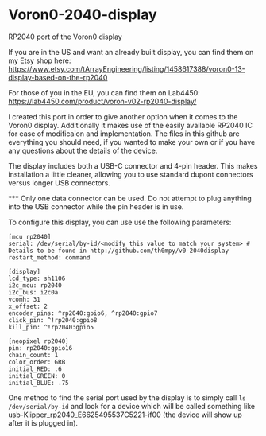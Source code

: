 # Voron0-2040-display
RP2040 port of the Voron0 display

If you are in the US and want an already built display, you can find them on my Etsy shop here:
https://www.etsy.com/tArrayEngineering/listing/1458617388/voron0-13-display-based-on-the-rp2040

For those of you in the EU, you can find them on Lab4450:
https://lab4450.com/product/voron-v02-rp2040-display/


I created this port in order to give another option when it comes to the Voron0 display. Additionally it makes use of the easily available RP2040 IC for ease of modificaion and implementation. The files in this github are everything you should need, if you wanted to make your own or if you have any questions about the details of the device.

The display includes both a USB-C connector and 4-pin header. This makes installation a little cleaner, allowing you to use standard dupont connectors versus longer USB connectors.

*** Only one data connector can be used. Do not attempt to plug anything into the USB connector while the pin header is in use.

To configure this display, you can use use the following parameters:

```
[mcu rp2040]
serial: /dev/serial/by-id/<modify this value to match your system> # Details to be found in http://github.com/th0mpy/v0-2040display
restart_method: command

[display]
lcd_type: sh1106
i2c_mcu: rp2040
i2c_bus: i2c0a
vcomh: 31
x_offset: 2
encoder_pins: ^rp2040:gpio6, ^rp2040:gpio7
click_pin: ^!rp2040:gpio8
kill_pin: ^!rp2040:gpio5

[neopixel rp2040]
pin: rp2040:gpio16
chain_count: 1
color_order: GRB
initial_RED: .6
initial_GREEN: 0
initial_BLUE: .75
```

One method to find the serial port used by the display is to simply call `ls /dev/serial/by-id` and look for a device which will be called something like usb-Klipper_rp2040_E6625495537C5221-if00 (the device will show up after it is plugged in).

